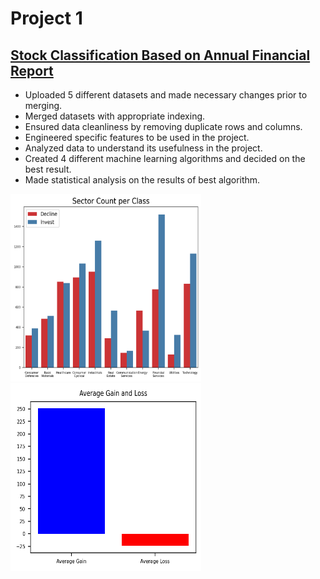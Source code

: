 # Project 1
## [Stock Classification Based on Annual Financial Report](https://github.com/soccershowman/Springboard-Capstone/blob/master/README.md)

* Uploaded 5 different datasets and made necessary changes prior to merging.
* Merged datasets with appropriate indexing.
* Ensured data cleanliness by removing duplicate rows and columns.
* Engineered specific features to be used in the project.
* Analyzed data to understand its usefulness in the project.
* Created 4 different machine learning algorithms and decided on the best result.
* Made statistical analysis on the results of best algorithm.

<p float="left">
<img src="./images/Sector_Count_per_Class.png" height="300" width="305" /> 
<img src="./images/Average_Gain_and_Loss.png" height="300" width="305" />
</p>
